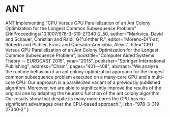 # ANT
ANT 
Implementing "CPU Versus GPU Parallelization of an Ant Colony Optimization for the Longest Common Subsequence Problem" 
@InProceedings{10.1007/978-3-319-27340-2_50,
author="Markvica, David
and Schauer, Christian
and Raidl, G{\"u}nther R.",
editor="Moreno-D{\'i}az, Roberto
and Pichler, Franz
and Quesada-Arencibia, Alexis",
title="CPU Versus GPU Parallelization of an Ant Colony Optimization for the Longest Common Subsequence Problem",
booktitle="Computer Aided Systems Theory -- EUROCAST 2015",
year="2015",
publisher="Springer International Publishing",
address="Cham",
pages="401--408",
abstract="We analyze the runtime behavior of an ant colony optimization approach for the longest common subsequence problem executed on a many-core GPU and a multi-core CPU. Our approach is a parallelized variant of a previously published algorithm. Moreover, we are able to significantly improve the results of the original one by adapting the heuristic function of the ant colony algorithm. Our results show that despite its many more cores the GPU has no significant advantages over the CPU-based approach.",
isbn="978-3-319-27340-2"
}
